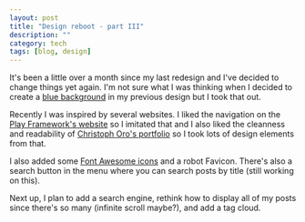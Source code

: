 ```yaml
---
layout: post
title: "Design reboot - part III"
description: ""
category: tech
tags: [blog, design]
---
```

It's been a little over a month since my last redesign and I've decided to
change things yet again. I'm not sure what I was thinking when I decided
to create a [blue background](http://design5.minh.io) in my previous
design but I took that out.

Recently I was inspired by several websites. I liked the navigation on
the [Play Framework's website](http://www.playframework.com/) so I imitated
that and I also liked the cleanness and readability of [Christoph Oro's portfolio](http://www.germanysbestkeptsecret.com/)
so I took lots of design elements from that. 

I also added some [Font Awesome icons](http://fortawesome.github.io/Font-Awesome) and
a robot Favicon. There's also a search button in the menu where you can search posts
by title (still working on this).

Next up, I plan to add a search engine, rethink how to display
all of my posts since there's so many (infinite scroll maybe?), and add a tag cloud.
